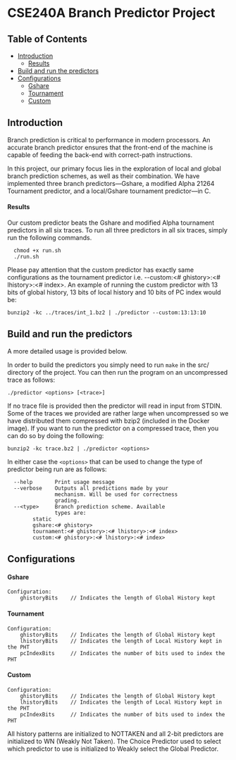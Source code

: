 # CSE240A Branch Predictor Project

## Table of Contents
  * [Introduction](#introduction)
    - [Results](#results)
  * [Build and run the predictors](#build-and-run-the-predictors)
  * [Configurations](#configurations)
    - [Gshare](#gshare)
    - [Tournament](#tournament)
    - [Custom](#custom)

## Introduction
Branch prediction is critical to performance in modern processors.  An accurate branch predictor ensures that the front-end of the machine is capable of feeding the back-end with correct-path instructions.

In this project, our primary focus lies in the exploration of local and global branch prediction schemes, as well as their combination. We have implemented three branch predictors—Gshare, a modified Alpha 21264 Tournament predictor, and a local/Gshare tournament predictor—in C.

#### Results
Our custom predictor beats the Gshare and modified Alpha tournament predictors in all six traces. To run all three predictors in all six traces, simply run the following commands. 

```
  chmod +x run.sh
  ./run.sh
```

Please pay attention that the custom predictor has exactly same configurations as the tournament predictor i.e. --custom:<# ghistory>:<# lhistory>:<# index>. An example of running the custom predictor with 13 bits of global history, 13 bits of local history and 10 bits of PC index would be:   

`bunzip2 -kc ../traces/int_1.bz2 | ./predictor --custom:13:13:10`

## Build and run the predictors
A more detailed usage is provided below. 

In order to build the predictors you simply need to run `make` in the src/ directory of the project.  You can then run the program on an uncompressed trace as follows:   

`./predictor <options> [<trace>]`

If no trace file is provided then the predictor will read in input from STDIN. Some of the traces we provided are rather large when uncompressed so we have distributed them compressed with bzip2 (included in the Docker image).  If you want to run the predictor on a compressed trace, then you can do so by doing the following:

`bunzip2 -kc trace.bz2 | ./predictor <options>`

In either case the `<options>` that can be used to change the type of predictor
being run are as follows:

```
  --help       Print usage message
  --verbose    Outputs all predictions made by your
               mechanism. Will be used for correctness
               grading.
  --<type>     Branch prediction scheme. Available
               types are:
        static
        gshare:<# ghistory>
        tournament:<# ghistory>:<# lhistory>:<# index>
        custom:<# ghistory>:<# lhistory>:<# index>
```


## Configurations

#### Gshare

```
Configuration:
    ghistoryBits    // Indicates the length of Global History kept
```

#### Tournament
```
Configuration:
    ghistoryBits    // Indicates the length of Global History kept
    lhistoryBits    // Indicates the length of Local History kept in the PHT
    pcIndexBits     // Indicates the number of bits used to index the PHT
```

#### Custom

```
Configuration:
    ghistoryBits    // Indicates the length of Global History kept
    lhistoryBits    // Indicates the length of Local History kept in the PHT
    pcIndexBits     // Indicates the number of bits used to index the PHT
```

All history patterns are initialized to NOTTAKEN and all 2-bit predictors are initialized to WN (Weakly Not Taken). The Choice Predictor used to select which predictor to use is initialized to Weakly select the Global Predictor.

